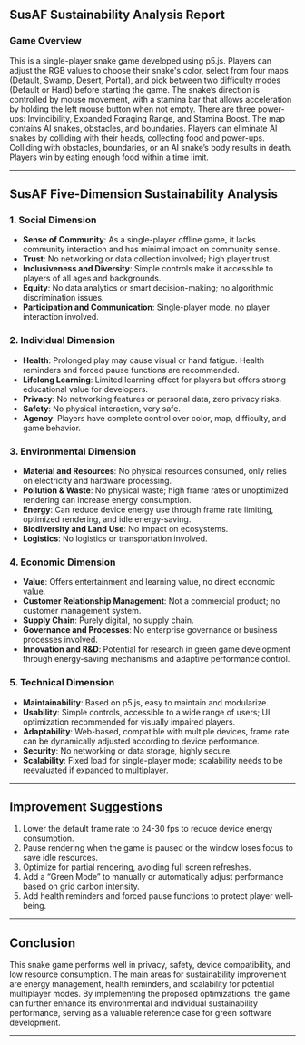 ## SusAF Sustainability Analysis Report

### Game Overview
This is a single-player snake game developed using p5.js. Players can adjust the RGB values to choose their snake's color, select from four maps (Default, Swamp, Desert, Portal), and pick between two difficulty modes (Default or Hard) before starting the game. The snake’s direction is controlled by mouse movement, with a stamina bar that allows acceleration by holding the left mouse button when not empty. There are three power-ups: Invincibility, Expanded Foraging Range, and Stamina Boost. The map contains AI snakes, obstacles, and boundaries. Players can eliminate AI snakes by colliding with their heads, collecting food and power-ups. Colliding with obstacles, boundaries, or an AI snake’s body results in death. Players win by eating enough food within a time limit.

---

## SusAF Five-Dimension Sustainability Analysis

### 1. Social Dimension
- **Sense of Community**: As a single-player offline game, it lacks community interaction and has minimal impact on community sense.
- **Trust**: No networking or data collection involved; high player trust.
- **Inclusiveness and Diversity**: Simple controls make it accessible to players of all ages and backgrounds.
- **Equity**: No data analytics or smart decision-making; no algorithmic discrimination issues.
- **Participation and Communication**: Single-player mode, no player interaction involved.

### 2. Individual Dimension
- **Health**: Prolonged play may cause visual or hand fatigue. Health reminders and forced pause functions are recommended.
- **Lifelong Learning**: Limited learning effect for players but offers strong educational value for developers.
- **Privacy**: No networking features or personal data, zero privacy risks.
- **Safety**: No physical interaction, very safe.
- **Agency**: Players have complete control over color, map, difficulty, and game behavior.

### 3. Environmental Dimension
- **Material and Resources**: No physical resources consumed, only relies on electricity and hardware processing.
- **Pollution & Waste**: No physical waste; high frame rates or unoptimized rendering can increase energy consumption.
- **Energy**: Can reduce device energy use through frame rate limiting, optimized rendering, and idle energy-saving.
- **Biodiversity and Land Use**: No impact on ecosystems.
- **Logistics**: No logistics or transportation involved.

### 4. Economic Dimension
- **Value**: Offers entertainment and learning value, no direct economic value.
- **Customer Relationship Management**: Not a commercial product; no customer management system.
- **Supply Chain**: Purely digital, no supply chain.
- **Governance and Processes**: No enterprise governance or business processes involved.
- **Innovation and R&D**: Potential for research in green game development through energy-saving mechanisms and adaptive performance control.

### 5. Technical Dimension
- **Maintainability**: Based on p5.js, easy to maintain and modularize.
- **Usability**: Simple controls, accessible to a wide range of users; UI optimization recommended for visually impaired players.
- **Adaptability**: Web-based, compatible with multiple devices, frame rate can be dynamically adjusted according to device performance.
- **Security**: No networking or data storage, highly secure.
- **Scalability**: Fixed load for single-player mode; scalability needs to be reevaluated if expanded to multiplayer.

---

## Improvement Suggestions
1. Lower the default frame rate to 24-30 fps to reduce device energy consumption.
2. Pause rendering when the game is paused or the window loses focus to save idle resources.
3. Optimize for partial rendering, avoiding full screen refreshes.
4. Add a “Green Mode” to manually or automatically adjust performance based on grid carbon intensity.
5. Add health reminders and forced pause functions to protect player well-being.

---

## Conclusion
This snake game performs well in privacy, safety, device compatibility, and low resource consumption. The main areas for sustainability improvement are energy management, health reminders, and scalability for potential multiplayer modes. By implementing the proposed optimizations, the game can further enhance its environmental and individual sustainability performance, serving as a valuable reference case for green software development.

---
